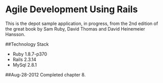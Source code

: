 Agile Development Using Rails
=============================

This is the depot sample application, in progress, from the 2nd edition of the
great book by Sam Ruby, David Thomas and David Heinemeier Hansson.

##Technology Stack
- Ruby 1.8.7-p370
- Rails 2.3.14
- MySql 2.8.1

##Aug-28-2012
Completed chapter 8.